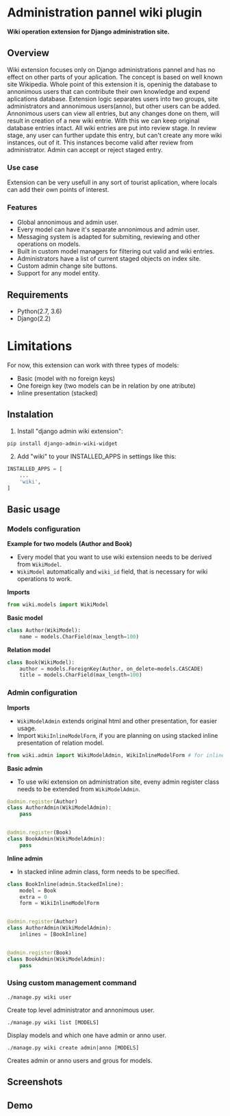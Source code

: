 # Administration pannel wiki plugin

**Wiki operation extension for Django administration site.**

## Overview 

Wiki extension focuses only on Django administrations pannel and has no effect on other parts of your aplication. The concept is based on well known site Wikipedia. Whole point of this extension it is, openinig the database to annonimous users that can contribute their own knowledge and expend aplications database. Extension logic separates users into two groups, site administrators and annonimous users(anno), but other users can be added. Annonimous users can view all entries, but any changes done on them, will result in creation of a new wiki entrie. With this we can keep original database entries intact. All wiki entries are put into review stage. In review stage, any user can further update this entry, but can't create any more wiki instances, out of it. This instances become valid after review from administrator. Admin can accept or reject staged entry.


### Use case

Extension can be very usefull in any sort of tourist aplication, where locals can add their own points of interest.


### Features

* Global annonimous and admin user.
* Every model can have it's separate annonimous and admin user.
* Messaging system is adapted for submiting, reviewing and other operations on models.
* Built in custom model managers for filtering out valid and wiki entries.
* Administrators have a list of current staged objects on index site.
* Custom admin change site buttons.
* Support for any model entity.


## Requirements

* Python(2.7, 3.6)
* Django(2.2)

# Limitations

For now, this extension can work with three types of models:  
* Basic (model with no foreign keys)
* One foreign key (two models can be in relation by one atribute)
* Inline presentation (stacked)

## Instalation

1. Install "django admin wiki extension":

```
pip install django-admin-wiki-widget
```

2. Add "wiki" to your INSTALLED_APPS in settings like this:

```python
INSTALLED_APPS = [
	...
	'wiki',
]
```


## Basic usage

### Models configuration

**Example for two models (Author and Book)**
* Every model that you want to use wiki extension needs to be derived from `WikiModel`.
* `WikiModel` automatically and `wiki_id` field, that is necessary for wiki operations to work.

**Imports**
```python
from wiki.models import WikiModel
```

**Basic model**
```python
class Author(WikiModel):
    name = models.CharField(max_length=100)
```

**Relation model**
```python
class Book(WikiModel):
    author = models.ForeignKey(Author, on_delete=models.CASCADE)
    title = models.CharField(max_length=100)
```


### Admin configuration

**Imports**
* `WikiModelAdmin` extends original html and other presentation, for easier usage.
* Import `WikiInlineModelForm`, if you are planning on using stacked inline presentation of relation model.
```python
from wiki.admin import WikiModelAdmin, WikiInlineModelForm # for inline option
```

**Basic admin**
* To use wiki extension on administration site, eveny admin register class needs to be extended from `WikiModelAdmin`.
```python
@admin.register(Author)
class AuthorAdmin(WikiModelAdmin):
    pass


@admin.register(Book)
class BookAdmin(WikiModelAdmin):
    pass
```

**Inline admin** 
* In stacked inline admin class, form needs to be specified.
```python
class BookInline(admin.StackedInline):
    model = Book
    extra = 0
    form = WikiInlineModelForm


@admin.register(Author)
class AuthorAdmin(WikiModelAdmin):
    inlines = [BookInline]


@admin.register(Book)
class BookAdmin(WikiModelAdmin):
    pass
```


### Using custom management command 

```
./manage.py wiki user
```
Create top level administrator and annonimous user.

```
./manage.py wiki list [MODELS]
```
Display models and which one have admin or anno user.

```
./manage.py wiki create admin|anno [MODELS]
```
Creates admin or anno users and grous for models.

## Screenshots

## Demo
